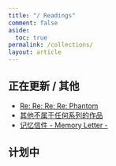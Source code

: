 ```yaml
---
title: "/ Readings"
comment: false
aside:
  toc: true
permalink: /collections/
layout: article
---
```


## 正在更新 / 其他

- [Re: Re: Re: Re: Phantom](/collections/re-phantom/)
- [其他不属于任何系列的作品](/collections/shadowrz-novels/)
- [记忆信件 - Memory Letter -](/collections/memory-letter/)

## 计划中
